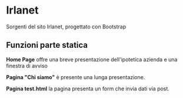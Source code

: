 # Irlanet
Sorgenti del sito Irlanet, progettato con Bootstrap

## Funzioni parte statica
**Home Page** offre una breve presentazione dell'ipotetica azienda e una finestra di avviso

**Pagina "Chi siamo"** è presente una lunga presentazione.

**Pagina test.html** la pagina presenta un form che invia dati via post.
